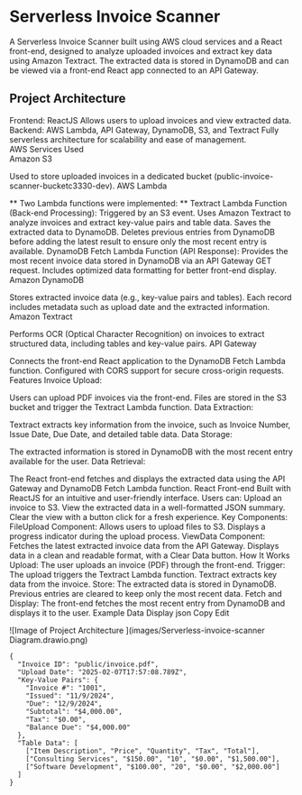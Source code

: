 # Serverless Invoice Scanner
A Serverless Invoice Scanner built using AWS cloud services and a React front-end, designed to analyze uploaded invoices and extract key data using Amazon Textract. The extracted data is stored in DynamoDB and can be viewed via a front-end React app connected to an API Gateway.

## Project Architecture
Frontend: ReactJS
Allows users to upload invoices and view extracted data.
Backend: AWS Lambda, API Gateway, DynamoDB, S3, and Textract
Fully serverless architecture for scalability and ease of management.<br/>
AWS Services Used<br/>
Amazon S3<br/>

Used to store uploaded invoices in a dedicated bucket (public-invoice-scanner-bucketc3330-dev).
AWS Lambda

** Two Lambda functions were implemented: ** 
Textract Lambda Function (Back-end Processing):
Triggered by an S3 event.
Uses Amazon Textract to analyze invoices and extract key-value pairs and table data.
Saves the extracted data to DynamoDB.
Deletes previous entries from DynamoDB before adding the latest result to ensure only the most recent entry is available.
DynamoDB Fetch Lambda Function (API Response):
Provides the most recent invoice data stored in DynamoDB via an API Gateway GET request.
Includes optimized data formatting for better front-end display.
Amazon DynamoDB

Stores extracted invoice data (e.g., key-value pairs and tables).
Each record includes metadata such as upload date and the extracted information.
Amazon Textract

Performs OCR (Optical Character Recognition) on invoices to extract structured data, including tables and key-value pairs.
API Gateway

Connects the front-end React application to the DynamoDB Fetch Lambda function.
Configured with CORS support for secure cross-origin requests.
Features
Invoice Upload:

Users can upload PDF invoices via the front-end.
Files are stored in the S3 bucket and trigger the Textract Lambda function.
Data Extraction:

Textract extracts key information from the invoice, such as Invoice Number, Issue Date, Due Date, and detailed table data.
Data Storage:

The extracted information is stored in DynamoDB with the most recent entry available for the user.
Data Retrieval:

The React front-end fetches and displays the extracted data using the API Gateway and DynamoDB Fetch Lambda function.
React Front-end
Built with ReactJS for an intuitive and user-friendly interface.
Users can:
Upload an invoice to S3.
View the extracted data in a well-formatted JSON summary.
Clear the view with a button click for a fresh experience.
Key Components:
FileUpload Component:
Allows users to upload files to S3.
Displays a progress indicator during the upload process.
ViewData Component:
Fetches the latest extracted invoice data from the API Gateway.
Displays data in a clean and readable format, with a Clear Data button.
How It Works
Upload:
The user uploads an invoice (PDF) through the front-end.
Trigger:
The upload triggers the Textract Lambda function.
Textract extracts key data from the invoice.
Store:
The extracted data is stored in DynamoDB.
Previous entries are cleared to keep only the most recent data.
Fetch and Display:
The front-end fetches the most recent entry from DynamoDB and displays it to the user.
Example Data Display
json
Copy
Edit

![Image of Project Architecture ](images/Serverless-invoice-scanner Diagram.drawio.png)


```
{
  "Invoice ID": "public/invoice.pdf",
  "Upload Date": "2025-02-07T17:57:08.789Z",
  "Key-Value Pairs": {
    "Invoice #": "1001",
    "Issued": "11/9/2024",
    "Due": "12/9/2024",
    "Subtotal": "$4,000.00",
    "Tax": "$0.00",
    "Balance Due": "$4,000.00"
  },
  "Table Data": [
    ["Item Description", "Price", "Quantity", "Tax", "Total"],
    ["Consulting Services", "$150.00", "10", "$0.00", "$1,500.00"],
    ["Software Development", "$100.00", "20", "$0.00", "$2,000.00"]
  ]
}
```
